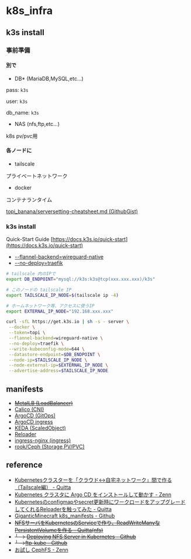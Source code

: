 # k8s_infra

## k3s install
### 事前準備
#### 別で
- DB* (MariaDB,MySQL,etc...)

pass: `k3s`

user: `k3s`

db_name: `k3s`

- NAS (nfs,ftp,etc...)

k8s pv/pvc用
#### 各ノードに
- tailscale

プライベートネットワーク
- docker

コンテナランタイム

[topi_banana/serversetting-cheatsheet.md (GithubGist)](https://gist.github.com/topi-banana/1916956b9c54af544dc576d3fe159e0b)

### k3s install
Quick-Start Guide [https://docs.k3s.io/quick-start](https://docs.k3s.io/quick-start)
- [--flannel-backend=wireguard-native](https://github.com/k3s-io/k3s/issues/6255#issuecomment-1278872178)
- [--no-deploy=traefik](https://keepforyourself.com/disable-traefik-from-k3s)

```sh
# tailscale 内のIPで
export DB_ENDPOINT="mysql://k3s:k3s@tcp(xxx.xxx.xxx)/k3s"

# このノードの tailscale IP
export TAILSCALE_IP_NODE=$(tailscale ip -4)

# ホームネットワーク等、アクセスに使うIP
export EXTERNAL_IP_NODE="192.168.xxx.xxx"

curl -sfL https://get.k3s.io | sh -s - server \
 --docker \
 --token=topi \
 --flannel-backend=wireguard-native \
 --no-deploy=traefik \
 --write-kubeconfig-mode=644 \
 --datastore-endpoint=$DB_ENDPOINT \
 --node-ip=$TAILSCALE_IP_NODE \
 --node-external-ip=$EXTERNAL_IP_NODE \
 --advertise-address=$TAILSCALE_IP_NODE
```



## manifests
- ~~[MetalLB (LoadBalancer)](https://metallb.universe.tf/installation/#installation-by-manifest)~~
- [Calico (CNI)](https://docs.tigera.io/calico/latest/getting-started/kubernetes/quickstart)
- [ArgoCD (GitOps)](https://argo-cd.readthedocs.io/en/stable/getting_started)
- [ArgoCD ingress](https://raw.githubusercontent.com/topi-banana/k8s_infra/main/manifests/argocd-ingress.yaml)
- [KEDA (ScaledObject)](https://keda.sh/docs/2.11/deploy/#yaml)
- [Reloader](https://github.com/stakater/Reloader#deploying-to-kubernetes)
- [ingress-nginx (ingress)](https://github.com/kubernetes/ingress-nginx/blob/main/docs/deploy)
- [rook/Ceph (Storage,PV/PVC)](https://github.com/rook/rook)

## reference
- [Kubernetesクラスターを「クラウド↔自宅ネットワーク」間で作る（Tailscale編） - Quitta](https://qiita.com/showchan33/items/7500bcb73b10be437e49)
- [Kubernetes クラスタに Argo CD をインストールして動かす - Zenn](https://zenn.dev/kou_pg_0131/articles/argocd-getting-started)
- [Kubernetesのconfigmapやsecret更新時にワークロードをアップグレードしてくれるReloaderを触ってみた - Quitta](https://qiita.com/asmg07/items/b8e699bc30e5c16b2022)
- [GiganticMinecraft k8s_manifests - Github](https://github.com/GiganticMinecraft/seichi_infra/tree/main/seichi-onp-k8s/manifests/seichi-kubernetes/app-templates/minecraft-gateway-bungeecord)
- ~~[NFSサーバをKubernetesのServiceで作り、ReadWriteManyなPersistentVolumeを作る - Quitta(nfs)](https://qiita.com/showchan33/items/fa3dadc546d4ae5e8c09)~~
- ~~└--> [Deploying NFS Server in Kubernetes - Github](https://github.com/appscode/third-party-tools/tree/master/storage/nfs)~~
- ~~└-->[ftp-kube - Github](https://github.com/latonaio/ftp-kube)~~
- [お試し CephFS - Zenn](https://zenn.dev/t_ume/articles/adedeb6e7bd7ce)
